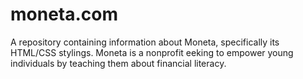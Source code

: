 # moneta.com
A repository containing information about Moneta, specifically its HTML/CSS stylings. Moneta is a nonprofit eeking to empower young individuals by teaching them about financial literacy.  
 
 
 
 
